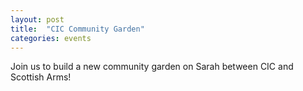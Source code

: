 ```yaml
---
layout: post
title:  "CIC Community Garden"
categories: events
---
```


Join us to build a new community garden on Sarah between CIC and Scottish Arms!
